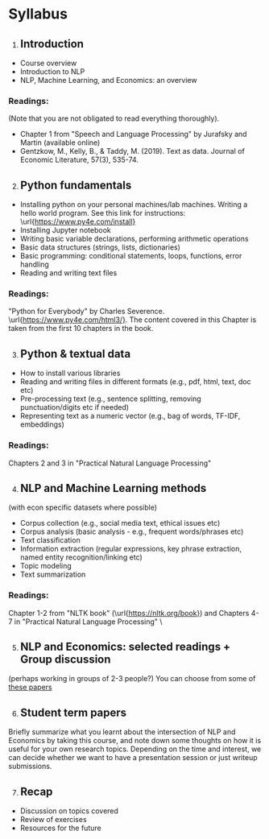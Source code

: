 # Syllabus

1. ## Introduction
- Course overview
- Introduction to NLP
- NLP, Machine Learning, and Economics: an overview

### Readings:  
(Note that you are not obligated to read everything thoroughly).
- Chapter 1 from "Speech and Language Processing" by Jurafsky and Martin (available online)
- Gentzkow, M., Kelly, B., \& Taddy, M. (2019). Text as data. Journal of Economic Literature, 57(3), 535-74. 

2. ## Python fundamentals
- Installing python on your personal machines/lab machines. Writing a hello world program. See this link for instructions: \url{https://www.py4e.com/install}
- Installing Jupyter notebook
- Writing basic variable declarations, performing arithmetic operations
- Basic data structures (strings, lists, dictionaries)
- Basic programming: conditional statements, loops, functions, error handling
- Reading and writing text files

### Readings: 
"Python for Everybody" by Charles Severence. \url{https://www.py4e.com/html3/}. The content covered in this Chapter is taken from the first 10 chapters in the book. 

3. ## Python & textual data 
- How to install various libraries
- Reading and writing files in different formats (e.g., pdf, html, text, doc etc)
- Pre-processing text (e.g., sentence splitting, removing punctuation/digits etc if needed)
- Representing text as a numeric vector (e.g., bag of words, TF-IDF, embeddings)

### Readings: 
Chapters 2 and 3 in "Practical Natural Language Processing"

4. ## NLP and Machine Learning methods
(with econ specific datasets where possible)
- Corpus collection (e.g., social media text, ethical issues etc)
- Corpus analysis (basic analysis - e.g., frequent words/phrases etc)
- Text classification 
- Information extraction (regular expressions, key phrase extraction, named entity recognition/linking etc)
- Topic modeling
- Text summarization
### Readings: 
Chapter 1-2 from "NLTK book" (\url{https://nltk.org/book}) and Chapters 4-7 in "Practical Natural Language Processing" \\

5. ## NLP and Economics: selected readings + Group discussion 
(perhaps working in groups of 2-3 people?) 
You can choose from some of [these papers](https://econnlpcourse.github.io/course-materials/) 

6. ## Student term papers 
Briefly summarize what you learnt about the intersection of NLP and Economics by taking this course, and note down some thoughts on how it is useful for your own research topics. Depending on the time and interest, we can decide whether we want to have a presentation session or just writeup submissions. 

7. ## Recap
- Discussion on topics covered
- Review of exercises
- Resources for the future
